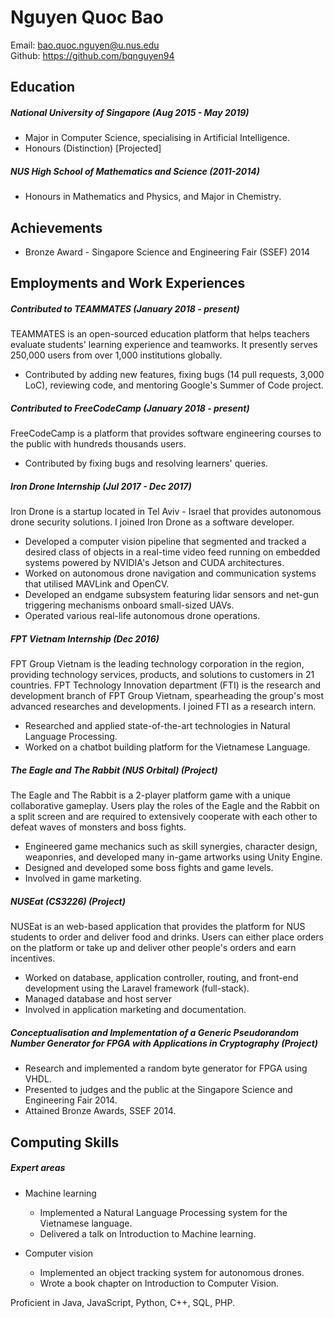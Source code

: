 # Nguyen Quoc Bao

Email: bao.quoc.nguyen@u.nus.edu  
Github: https://github.com/bqnguyen94

## Education

##### National University of Singapore (Aug 2015 - May 2019)
- Major in Computer Science, specialising in Artificial Intelligence.
- Honours (Distinction) [Projected]

##### NUS High School of Mathematics and Science (2011-2014)
- Honours in Mathematics and Physics, and Major in Chemistry.

## Achievements
- Bronze Award - Singapore Science and Engineering Fair (SSEF) 2014

## Employments and Work Experiences

##### Contributed to TEAMMATES (January 2018 - present)
TEAMMATES is an open-sourced education platform that helps teachers evaluate students' learning experience and teamworks. It presently serves 250,000 users from over 1,000 institutions globally.
- Contributed by adding new features, fixing bugs (14 pull requests, 3,000 LoC), reviewing code, and mentoring Google's Summer of Code project.

##### Contributed to FreeCodeCamp (January 2018 - present)
FreeCodeCamp is a platform that provides software engineering courses to the public with hundreds thousands users.
- Contributed by fixing bugs and resolving learners' queries.

##### Iron Drone Internship (Jul 2017 - Dec 2017)
Iron Drone is a startup located in Tel Aviv - Israel that provides autonomous drone security solutions. I joined Iron Drone as a software developer.

- Developed a computer vision pipeline that segmented and tracked a desired class of objects in a real-time video feed running on embedded systems powered by NVIDIA's Jetson and CUDA architectures.
- Worked on autonomous drone navigation and communication systems that utilised MAVLink and OpenCV.
- Developed an endgame subsystem featuring lidar sensors and net-gun triggering mechanisms onboard small-sized UAVs.
- Operated various real-life autonomous drone operations.

##### FPT Vietnam Internship (Dec 2016)
FPT Group Vietnam is the leading technology corporation in the region, providing technology services, products, and solutions to customers in 21 countries. FPT Technology Innovation department (FTI) is the research and development branch of FPT Group Vietnam, spearheading the group's most advanced researches and developments. I joined FTI as a research intern.

- Researched and applied state-of-the-art technologies in Natural Language Processing.
- Worked on a chatbot building platform for the Vietnamese Language.

##### The Eagle and The Rabbit (NUS Orbital) (Project)
The Eagle and The Rabbit is a 2-player platform game with a unique collaborative gameplay. Users play the roles of the Eagle and the Rabbit on a split screen and are required to extensively cooperate with each other to defeat waves of monsters and boss fights.

- Engineered game mechanics such as skill synergies, character design, weaponries, and developed many in-game artworks using Unity Engine.
- Designed and developed some boss fights and game levels.
- Involved in game marketing.

##### NUSEat (CS3226) (Project)
NUSEat is an web-based application that provides the platform for NUS students to order and deliver food and drinks. Users can either place orders on the platform or take up and deliver other people's orders and earn incentives.

- Worked on database, application controller, routing, and front-end development using the Laravel framework (full-stack).
- Managed database and host server
- Involved in application marketing and documentation.

##### Conceptualisation and Implementation of a Generic Pseudorandom Number Generator for FPGA with Applications in Cryptography (Project)

- Research and implemented a random byte generator for FPGA using VHDL.
- Presented to judges and the public at the Singapore Science and Engineering Fair 2014.
- Attained Bronze Awards, SSEF 2014.

## Computing Skills
##### Expert areas
- Machine learning
  - Implemented a Natural Language Processing system for the Vietnamese language.
  - Delivered a talk on Introduction to Machine learning.

- Computer vision
  - Implemented an object tracking system for autonomous drones.
  - Wrote a book chapter on Introduction to Computer Vision.

Proficient in Java, JavaScript, Python, C++, SQL, PHP.
